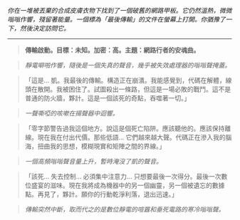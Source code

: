 _你在一堆被丟棄的合成皮膚衣物下找到了一個破舊的網路甲板。它仍然溫熱，微微嗡嗡作響，殘留著能量。一個標為「最後傳輸」的文件在螢幕上打開。你猶豫了一下，然後決定訪問它。_

---

> **傳輸啟動。目標：未知。加密：高。主題：網路行者的安魂曲。**

> _靜電噼啪作響，隨後是一個失真的聲音，幾乎被失效處理器的嗡嗡聲掩蓋。_

> 「這是... 凱。我最後的傳輸。構造正在崩潰。我能感覺到，代碼在解體，線頭在散開。我被困住了。試圖殺出一條路，但這是一場必敗的戰鬥。這不是普通的防火牆，夥計。這是一個該死的奇點，吞噬著一切。」

> _一聲嘶啞的咳嗽在揚聲器中迴響。_

> 「零字節警告過我這個地方。說這是個死亡陷阱。應該聽他的。應該保持離線。現在我在付出代價。那些低語... 它們越來越大聲。代碼正在滲入我的腦海，扭曲我的思想，模糊現實和矩陣之間的界線。」

> _一個高頻嗡嗡聲音量上升，暫時淹沒了凱的聲音。_

> 「該死... 失去控制... 必須集中注意力... 只想要最後一次得分。最後一次數位盛宴的滋味。現在我將成為機器中的另一個幽靈，另一個被遺忘的數據點。再見了，夥計。願你的行動乾淨利落，退出迅速。」

> _傳輸突然中斷，取而代之的是數位靜電的喧囂和垂死電路的寒冷嗡嗡聲。_
